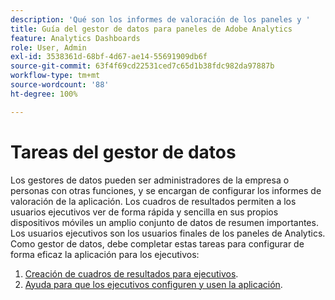 ```yaml
---
description: 'Qué son los informes de valoración de los paneles y '
title: Guía del gestor de datos para paneles de Adobe Analytics
feature: Analytics Dashboards
role: User, Admin
exl-id: 3538361d-68bf-4d67-ae14-55691909db6f
source-git-commit: 63f4f69cd22531ced7c65d1b38fdc982da97887b
workflow-type: tm+mt
source-wordcount: '88'
ht-degree: 100%

---
```


# Tareas del gestor de datos

Los gestores de datos pueden ser administradores de la empresa o personas con otras funciones, y se encargan de configurar los informes de valoración de la aplicación. Los cuadros de resultados permiten a los usuarios ejecutivos ver de forma rápida y sencilla en sus propios dispositivos móviles un amplio conjunto de datos de resumen importantes. Los usuarios ejecutivos son los usuarios finales de los paneles de Analytics. Como gestor de datos, debe completar estas tareas para configurar de forma eficaz la aplicación para los ejecutivos:

1. [Creación de cuadros de resultados para ejecutivos](/help/analyze/mobile-app/create-scorecard.md).
1. [Ayuda para que los ejecutivos configuren y usen la aplicación](/help/analyze/mobile-app/set-up-execs.md).



